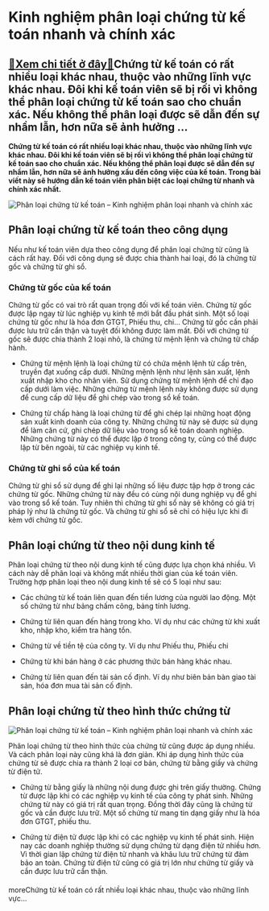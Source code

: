 Kinh nghiệm phân loại chứng từ kế toán nhanh và chính xác
=========================================================

[:gift:Xem chi tiết ở đây:gift:](https://hddtvn.com/kinh-nghiem-phan-loai-chung-tu-ke-toan-nhanh-va-chinh-xac/)Chứng từ kế toán có rất nhiều loại khác nhau, thuộc vào những lĩnh vực khác nhau. Đôi khi kế toán viên sẽ bị rối vì không thể phân loại chứng từ kế toán sao cho chuẩn xác. Nếu không thể phân loại được sẽ dẫn đến sự nhầm lẫn, hơn nữa sẽ ảnh hưởng …
-------------------------------------------------------------------------------------------------------------------------------------------------------------------------------------------------------------------------------------------------------

**Chứng từ kế toán có rất nhiều loại khác nhau, thuộc vào những lĩnh vực khác nhau. Đôi khi kế toán viên sẽ bị rối vì không thể phân loại chứng từ kế toán sao cho chuẩn xác. Nếu không thể phân loại được sẽ dẫn đến sự nhầm lẫn, hơn nữa sẽ ảnh hưởng xấu đến công việc của kế toán. Trong bài viết này sẽ hướng dẫn kế toán viên phân biệt các loại chứng từ nhanh và chính xác nhất.**


![Phân loại chứng từ kế toán – Kinh nghiệm phân loại nhanh và chính xác](https://hddtvn.com/wp-content/uploads/2021/01/kham-pha-cac-loai-chung-tu-ke-toan-co-ban-moi-nhat-01.jpg)


Phân loại chứng từ kế toán theo công dụng
-----------------------------------------


Nếu như kế toán viên dựa theo công dụng để phân loại chứng từ cũng là cách rất hay. Đối với công dụng sẽ được chia thành hai loại, đó là chứng từ gốc và chứng từ ghi sổ.


### Chứng từ gốc của kế toán


Chứng từ gốc có vai trò rất quan trọng đối với kế toán viên. Chứng từ gốc được lập ngay từ lúc nghiệp vụ kinh tế mới bắt đầu phát sinh. Một số loại chứng từ gốc như là hóa đơn GTGT, Phiếu thu, chi… Chứng từ gốc cần phải được lưu trữ cẩn thận và tuyệt đối không được làm mất. Đối với chứng từ gốc sẽ được chia thành 2 loại nhỏ, là chứng từ mệnh lệnh và chứng từ chấp hành.




* Chứng từ mệnh lệnh là loại chứng từ có chứa mệnh lệnh từ cấp trên, truyền đạt xuống cấp dưới. Những mệnh lệnh như lệnh sản xuất, lệnh xuất nhập kho cho nhân viên. Sử dụng chứng từ mệnh lệnh để chỉ đạo cấp dưới làm việc. Những chứng từ mệnh lệnh này không được sử dụng để cung cấp dữ liệu để ghi chép vào trong sổ kế toán.

* Chứng từ chấp hàng là loại chứng từ để ghi chép lại những hoạt động sản xuất kinh doanh của công ty. Những chứng từ này sẽ được sử dụng để làm căn cứ, ghi chép dữ liệu vào trong sổ kế toán doanh nghiệp. Những chứng từ này có thể được lập ở trong công ty, cũng có thể được lập từ bên ngoài, từ các nghiệp vụ kinh tế.



### Chứng từ ghi sổ của kế toán


Chứng từ ghi sổ sử dụng để ghi lại những số liệu được tập hợp ở trong các chứng từ gốc. Những chứng từ này đều có cùng nội dung nghiệp vụ để ghi vào trong sổ kế toán. Tuy nhiên thì chứng từ ghi sổ này sẽ không có giá trị pháp lý như là chứng từ gốc. Và chứng từ ghi sổ sẽ chỉ có hiệu lực khi đi kèm với chứng từ gốc.


Phân loại chứng từ theo nội dung kinh tế
----------------------------------------


Phân loại chứng từ theo nội dung kinh tế cũng được lựa chọn khá nhiều. Vì cách này dễ phân loại và không mất nhiều thời gian của kế toán viên. Trường hợp phân loại theo nội dung kinh tế sẽ có 5 loại như sau:




* Các chứng từ kế toán liên quan đến tiền lương của người lao động. Một số chứng từ như bảng chấm công, bảng tính lương.

* Chứng từ liên quan đến hàng trong kho. Ví dụ như các chứng từ khi xuất kho, nhập kho, kiểm tra hàng tồn.

* Chứng từ về tiền tệ của công ty. Ví dụ như Phiếu thu, Phiếu chi

* Chứng từ khi bán hàng ở các phương thức bán hàng khác nhau.

* Chứng từ liên quan đến tài sản cố định. Ví dụ như biên bản bàn giao tài sản, hóa đơn mua tài sản cố định.



Phân loại chứng từ theo hình thức chứng từ
------------------------------------------


![Phân loại chứng từ kế toán – Kinh nghiệm phân loại nhanh và chính xác](https://hddtvn.com/wp-content/uploads/2021/01/chuyen-doi-hoa-don-dien-tu-sang-hoa-don-giay_office360.vn_.jpg)


Phân loại chứng từ theo hình thức của chứng từ cũng được áp dụng nhiều. Và cách phân loại này cũng khá là đơn giản. Khi áp dụng hình thức của chứng từ sẽ được chia ra thành 2 loại cơ bản, chứng từ bằng giấy và chứng từ điện tử.




* Chứng từ bằng giấy là những nội dung được ghi trên giấy thường. Chứng từ được lập khi có các nghiệp vụ kinh tế của công ty phát sinh. Những chứng từ này có giá trị rất quan trọng. Đồng thời đây cũng là chứng từ gốc và cần được lưu trữ. Một số chứng từ mang tin dạng giấy như là hóa đơn GTGT, phiếu thu.

* Chứng từ điện tử được lập khi có các nghiệp vụ kinh tế phát sinh. Hiện nay các doanh nghiệp thường sử dụng chứng từ dạng điện tử nhiều hơn. Vì thời gian lập chứng từ điện tử nhanh và khâu lưu trữ chứng từ đảm bảo an toàn. Chứng từ điện tử cũng có giá trị lớn như chứng từ giấy và cần được lưu trữ cẩn thận.



#### 


moreChứng từ kế toán có rất nhiều loại khác nhau, thuộc vào những lĩnh vực…

